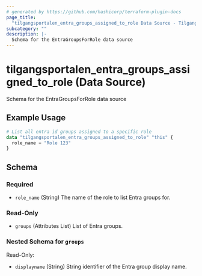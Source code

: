 ```yaml
---
# generated by https://github.com/hashicorp/terraform-plugin-docs
page_title:
  "tilgangsportalen_entra_groups_assigned_to_role Data Source - Tilgangsportalen"
subcategory: ""
description: |-
  Schema for the EntraGroupsForRole data source
---
```


# tilgangsportalen_entra_groups_assigned_to_role (Data Source)

Schema for the EntraGroupsForRole data source

## Example Usage

```terraform
# List all entra id groups assigned to a specific role
data "tilgangsportalen_entra_groups_assigned_to_role" "this" {
  role_name = "Role 123"
}
```

<!-- schema generated by tfplugindocs -->

## Schema

### Required

- `role_name` (String) The name of the role to list Entra groups for.

### Read-Only

- `groups` (Attributes List) List of Entra groups.

### Nested Schema for `groups`

Read-Only:

- `displayname` (String) String identifier of the Entra group display name.
